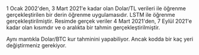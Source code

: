 # 

1 Ocak 2002'den, 3 Mart 2021'e kadar olan Dolar/TL verileri ile öğrenme gerçekleştirilen bir derin öğrenme uygulamasıdır. LSTM ile öğrenme gerçekleştirilmiştir. Resimde gerçek veriler 4 Mart 2021'den, 7 Eylül 2021'e kadar olan kısımdır ve o aralıkta bir tahmin gerçekleştirilmiştir.

Aynı mantıkla Dolar/BTC kur tahminini yapabiliyor. Ancak kodda bir kaç yeri değiştirmeniz gerekiyor.
